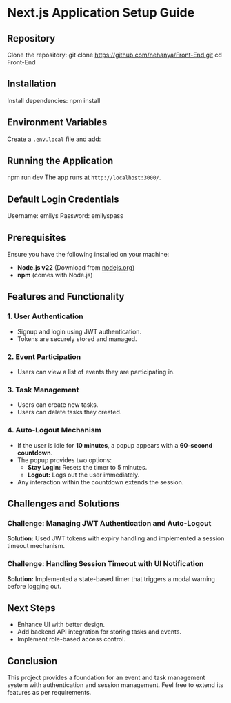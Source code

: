 # Next.js Application Setup Guide

## Repository
Clone the repository:
git clone https://github.com/nehanya/Front-End.git
cd Front-End

## Installation
Install dependencies:
npm install

## Environment Variables
Create a `.env.local` file and add:

## Running the Application
npm run dev
The app runs at `http://localhost:3000/`.

## Default Login Credentials
Username: emilys
Password: emilyspass

## Prerequisites
Ensure you have the following installed on your machine:
- **Node.js v22** (Download from [nodejs.org](https://nodejs.org/))
- **npm** (comes with Node.js)

## Features and Functionality

### 1. User Authentication
- Signup and login using JWT authentication.
- Tokens are securely stored and managed.

### 2. Event Participation
- Users can view a list of events they are participating in.

### 3. Task Management
- Users can create new tasks.
- Users can delete tasks they created.

### 4. Auto-Logout Mechanism
- If the user is idle for **10 minutes**, a popup appears with a **60-second countdown**.
- The popup provides two options:
  - **Stay Login:** Resets the timer to 5 minutes.
  - **Logout:** Logs out the user immediately.
- Any interaction within the countdown extends the session.

## Challenges and Solutions
### Challenge: Managing JWT Authentication and Auto-Logout
**Solution:** Used JWT tokens with expiry handling and implemented a session timeout mechanism.

### Challenge: Handling Session Timeout with UI Notification
**Solution:** Implemented a state-based timer that triggers a modal warning before logging out.

## Next Steps
- Enhance UI with better design.
- Add backend API integration for storing tasks and events.
- Implement role-based access control.

## Conclusion
This project provides a foundation for an event and task management system with authentication and session management. Feel free to extend its features as per requirements.


